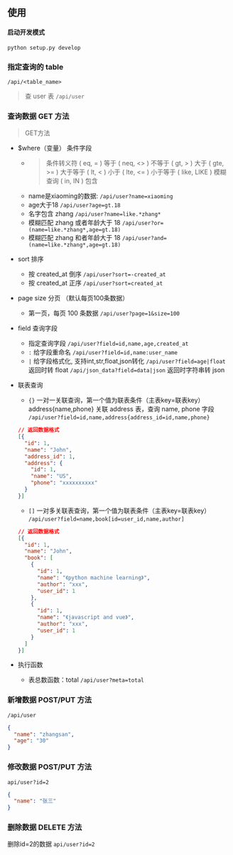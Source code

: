 ## 使用

#### 启动开发模式

```shell
python setup.py develop
```

### 指定查询的 table

`/api/<table_name>`

> 查 user 表
> `/api/user`

### 查询数据 GET 方法

> GET方法

- $where（变量） 条件字段

  * > 条件转义符
    > ( eq, = ) 等于
    > ( neq, <> ) 不等于
    > ( gt, > ) 大于
    > ( gte, >= ) 大于等于
    > ( lt, < ) 小于
    > ( lte, <= ) 小于等于
    > ( like, LIKE ) 模糊查询
    > ( in, IN ) 包含
    >
  * name是xiaoming的数据:
    `/api/user?name=xiaoming`
  * age大于18
    `/api/user?age=gt.18`
  * 名字包含 zhang
    `/api/user?name=like.*zhang*`
  * 模糊匹配 zhang 或者年龄大于 18
    `/api/user?or=(name=like.*zhang*,age=gt.18)`
  * 模糊匹配 zhang 和者年龄大于 18
    `/api/user?and=(name=like.*zhang*,age=gt.18)`
- sort 排序

  * 按 created_at 倒序
    `/api/user?sort=-created_at`
  * 按 created_at 正序
    `/api/user?sort=created_at`
- page size 分页 （默认每页100条数据）

  * 第一页，每页 100 条数据
    `/api/user?page=1&size=100`
- field 查询字段

  * 指定查询字段
    `/api/user?field=id,name,age,created_at `
  * `:` 给字段重命名
    `/api/user?field=id,name:user_name`
  * `|` 给字段格式化, 支持int,str,float,json转化
    `/api/user?field=age|float` 返回时转 float
    `/api/json_data?field=data|json` 返回时字符串转 json
- 联表查询

  * `{}` 一对一关联查询，第一个值为联表条件（主表key=联表key）
    address{name,phone} 关联 address 表，查询 name, phone 字段
    `/api/user?field=id,name,address{address_id=id,name,phone}`

  ```json
  // 返回数据格式
  [{
    "id": 1,
    "name": "John",
    "address_id": 1,
    "address": {
      "id": 1,
      "name": "US",
      "phone": "xxxxxxxxxx"
    }
  }]
  ```

  * `[]` 一对多关联表查询，第一个值为联表条件（主表key=联表key）
    `/api/user?field=name,book[id=user_id,name,author]`

  ```json
  // 返回数据格式
  [{
    "id": 1,
    "name": "John",
    "book": [
      {
        "id": 1,
        "name": "《python machine learning》",
        "author": "xxx",
        "user_id": 1
      },
      {
        "id": 1,
        "name": "《javascript and vue》",
        "author": "xxx",
        "user_id": 1
      }
    ]
  }]
  ```
- 执行函数

  * 表总数函数：total
    `/api/user?meta=total`

### 新增数据 POST/PUT 方法

`/api/user`

```json
{
  "name": "zhangsan",
  "age": "30"
}
```

### 修改数据 POST/PUT 方法

`api/user?id=2`

```json
{
  "name": "张三"
}
```

### 删除数据 DELETE 方法

删除id=2的数据
`api/user?id=2`
